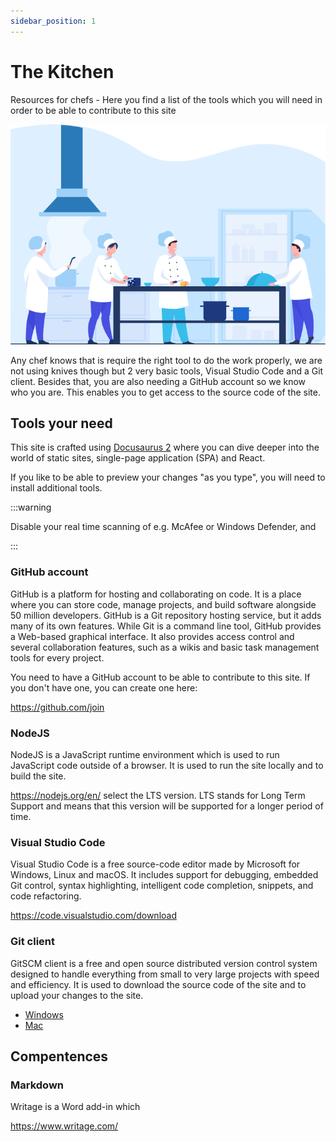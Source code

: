 ```yaml
---
sidebar_position: 1
---
```


# The Kitchen
Resources for chefs - Here you find a list of the tools which you will need in order to be able to contribute to this site

![](./3%20chefs.png)

Any chef knows that is require the right tool to do the work properly, we are not using knives though but 2 very basic tools, Visual Studio Code and a Git client. Besides that, you are also needing a GitHub account so we know who you are. This enables you to get access to the source code of the site.

## Tools your need
This site is crafted using [Docusaurus 2](https://docusaurus.io/) where you can dive deeper into the world of static sites, single-page application (SPA) and React.

If you like to be able to preview your changes "as you type", you will need to install additional tools.

:::warning 

Disable your real time scanning of e.g. McAfee or Windows Defender, and


:::
### GitHub account
GitHub is a platform for hosting and collaborating on code. It is a place where you can store code, manage projects, and build software alongside 50 million developers. GitHub is a Git repository hosting service, but it adds many of its own features. While Git is a command line tool, GitHub provides a Web-based graphical interface. It also provides access control and several collaboration features, such as a wikis and basic task management tools for every project.

You need to have a GitHub account to be able to contribute to this site. If you don't have one, you can create one here: 

https://github.com/join


### NodeJS
NodeJS is a JavaScript runtime environment which is used to run JavaScript code outside of a browser. It is used to run the site locally and to build the site.

https://nodejs.org/en/ select the LTS version. LTS stands for Long Term Support and means that this version will be supported for a longer period of time.
### Visual Studio Code
Visual Studio Code is a free source-code editor made by Microsoft for Windows, Linux and macOS. It includes support for debugging, embedded Git control, syntax highlighting, intelligent code completion, snippets, and code refactoring.

https://code.visualstudio.com/download


### Git client
GitSCM client is a free and open source distributed version control system designed to handle everything from small to very large projects with speed and efficiency. It is used to download the source code of the site and to upload your changes to the site.

- [Windows](https://git-scm.com/download/win)
- [Mac](https://git-scm.com/download/mac)


## Compentences

### Markdown

Writage is a Word add-in which 

https://www.writage.com/    


